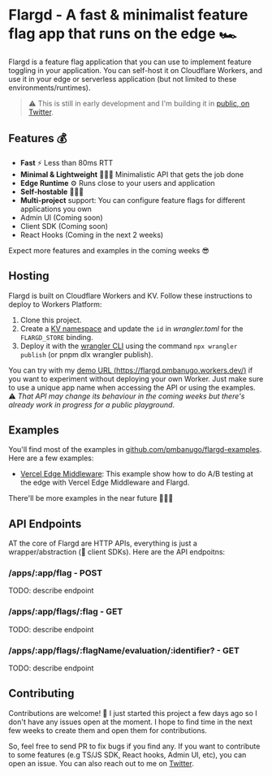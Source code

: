 # Flargd - A fast &amp; minimalist feature flag app that runs on the edge 🏎

Flargd is a feature flag application that you can use to implement feature toggling in your application. You can self-host it on Cloudflare Workers, and use it in your edge or serverless application (but not limited to these environments/runtimes).

> ⚠️ This is still in early development and I'm building it in [public, on Twitter](https://twitter.com/p_mbanugo/status/1616467436919742465).

## Features 💰

- **Fast** ⚡️ Less than 80ms RTT
- **Minimal & Lightweight** 🧘🏽‍♀️ Minimalistic API that gets the job done
- **Edge Runtime** ⚙️ Runs close to your users and application
- **Self-hostable** 👩🏽‍💻
- **Multi-project** support: You can configure feature flags for different applications you own
- Admin UI (Coming soon)
- Client SDK (Coming soon)
- React Hooks (Coming in the next 2 weeks)

Expect more features and examples in the coming weeks 😎

## Hosting

Flargd is built on Cloudflare Workers and KV. Follow these instructions to deploy to Workers Platform:

1. Clone this project.
2. Create a [KV namespace](https://developers.cloudflare.com/workers/wrangler/workers-kv/#create-a-kv-namespace-with-wrangler) and update the `id` in _wrangler.toml_ for the `FLARGD_STORE` binding.
3. Deploy it with the [wrangler CLI](https://github.com/cloudflare/wrangler2) using the command `npx wrangler publish` (or pnpm dlx wrangler publish).

You can try with my [demo URL (https://flargd.pmbanugo.workers.dev/)](https://flargd.pmbanugo.workers.dev/) if you want to experiment without deploying your own Worker. Just make sure to use a unique app name when accessing the API or using the examples. ⚠️ _That API may change its behaviour in the coming weeks but there's already work in progress for a public playground_.

## Examples

You'll find most of the examples in [github.com/pmbanugo/flargd-examples](https://github.com/pmbanugo/flargd-examples). Here are a few examples:

- [Vercel Edge Middleware](https://github.com/pmbanugo/flargd-examples/tree/main/edge-functions/vercel-edge-middleware-nextjs): This example show how to do A/B testing at the edge with Vercel Edge Middleware and Flargd.

There'll be more examples in the near future 👨🏽‍💻

## API Endpoints

AT the core of Flargd are HTTP APIs, everything is just a wrapper/abstraction (👀 client SDKs). Here are the API endpoitns:

### **/apps/:app/flag** - POST

TODO: describe endpoint

### **/apps/:app/flags/:flag** - GET

TODO: describe endpoint

### **/apps/:app/flags/:flagName/evaluation/:identifier?** - GET

TODO: describe endpoint

## Contributing

Contributions are welcome! 💖 I just started this project a few days ago so I don't have any issues open at the moment. I hope to find time in the next few weeks to create them and open them for contributions.

So, feel free to send PR to fix bugs if you find any. If you want to contribute to some features (e.g TS/JS SDK, React hooks, Admin UI, etc), you can open an issue. You can also reach out to me on [Twitter](https://twitter.com/p_mbanugo).

